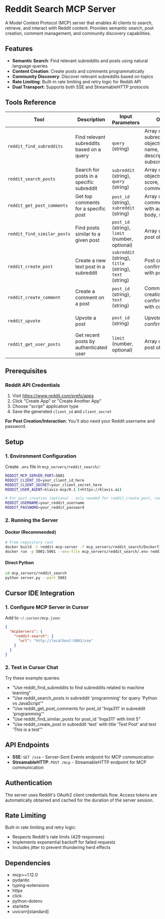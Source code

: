 # Reddit Search MCP Server

A Model Context Protocol (MCP) server that enables AI clients to search, retrieve, and interact with Reddit content. Provides semantic search, post creation, comment management, and community discovery capabilities.

## Features

- **Semantic Search**: Find relevant subreddits and posts using natural language queries
- **Content Creation**: Create posts and comments programmatically
- **Community Discovery**: Discover relevant subreddits based on topics
- **Rate Limiting**: Built-in rate limiting and retry logic for Reddit API
- **Dual Transport**: Supports both SSE and StreamableHTTP protocols

## Tools Reference

| Tool | Description | Input Parameters | Output | Credentials Required |
|------|-------------|------------------|--------|---------------------|
| `reddit_find_subreddits` | Find relevant subreddits based on a query | `query` (string) | Array of subreddit objects with name, description, subscriber_count | Basic API credentials |
| `reddit_search_posts` | Search for posts in a specific subreddit | `subreddit` (string), `query` (string) | Array of post objects with title, score, url, comment_count | Basic API credentials |
| `reddit_get_post_comments` | Get top comments for a specific post | `post_id` (string), `subreddit` (string) | Array of comment objects with author, body, score | Basic API credentials |
| `reddit_find_similar_posts` | Find posts similar to a given post | `post_id` (string), `limit` (number, optional) | Array of similar post objects | Basic API credentials |
| `reddit_create_post` | Create a new text post in a subreddit | `subreddit` (string), `title` (string), `text` (string) | Post creation confirmation with post_id | Basic API credentials + Username/Password |
| `reddit_create_comment` | Create a comment on a post | `post_id` (string), `text` (string) | Comment creation confirmation with comment_id | Basic API credentials + Username/Password |
| `reddit_upvote` | Upvote a post | `post_id` (string) | Upvote confirmation | Basic API credentials + Username/Password |
| `reddit_get_user_posts` | Get recent posts by authenticated user | `limit` (number, optional) | Array of user's post objects | Basic API credentials + Username/Password |

## Prerequisites

### Reddit API Credentials

1. Visit https://www.reddit.com/prefs/apps
2. Click "Create App" or "Create Another App"
3. Choose "script" application type
4. Save the generated `client_id` and `client_secret`

**For Post Creation/Interaction**: You'll also need your Reddit username and password.

## Setup

### 1. Environment Configuration

Create `.env` file in `mcp_servers/reddit_search/`:

```bash
REDDIT_MCP_SERVER_PORT=5001
REDDIT_CLIENT_ID=your_client_id_here
REDDIT_CLIENT_SECRET=your_client_secret_here
REDDIT_USER_AGENT=klavis-mcp/0.1 (+https://klavis.ai)

# For post creation (optional - only needed for reddit_create_post, reddit_create_comment, reddit_upvote)
REDDIT_USERNAME=your_reddit_username
REDDIT_PASSWORD=your_reddit_password
```

### 2. Running the Server

#### Docker (Recommended)
```bash
# From repository root
docker build -t reddit-mcp-server -f mcp_servers/reddit_search/Dockerfile .
docker run -p 5001:5001 --env-file mcp_servers/reddit_search/.env reddit-mcp-server
```

#### Direct Python
```bash
cd mcp_servers/reddit_search
python server.py --port 5001
```

## Cursor IDE Integration

### 1. Configure MCP Server in Cursor

Add to `~/.cursor/mcp.json`:
```json
{
  "mcpServers": {
    "reddit-search": {
      "url": "http://localhost:5001/sse"
    }
  }
}
```

### 2. Test in Cursor Chat

Try these example queries:

- "Use reddit_find_subreddits to find subreddits related to machine learning"
- "Use reddit_search_posts in subreddit 'programming' for query 'Python vs JavaScript'"
- "Use reddit_get_post_comments for post_id '1nqa311' in subreddit 'programming'"
- "Use reddit_find_similar_posts for post_id '1nqa311' with limit 5"
- "Use reddit_create_post in subreddit 'test' with title 'Test Post' and text 'This is a test'"

## API Endpoints

- **SSE**: `GET /sse` - Server-Sent Events endpoint for MCP communication
- **StreamableHTTP**: `POST /mcp` - StreamableHTTP endpoint for MCP communication

## Authentication

The server uses Reddit's OAuth2 client credentials flow. Access tokens are automatically obtained and cached for the duration of the server session.

## Rate Limiting

Built-in rate limiting and retry logic:
- Respects Reddit's rate limits (429 responses)
- Implements exponential backoff for failed requests
- Includes jitter to prevent thundering herd effects

## Dependencies

- mcp>=1.12.0
- pydantic
- typing-extensions
- httpx
- click
- python-dotenv
- starlette
- uvicorn[standard]
